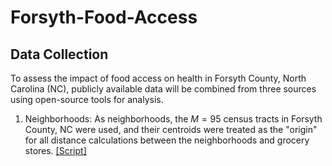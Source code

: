 # Forsyth-Food-Access

## Data Collection 

To assess the impact of food access on health in Forsyth County, North Carolina (NC), publicly available data will be combined from three sources using open-source tools for analysis.

  1.  Neighborhoods: As neighborhoods, the $M = 95$ census tracts in Forsyth County, NC were used, and their centroids were treated as the "origin" for all distance calculations between the neighborhoods and grocery stores. [[Script]](data/forsyth_ct_centroids.R)
